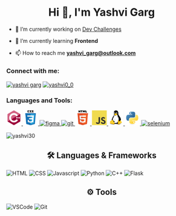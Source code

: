 <!--
**Yashvi30/Yashvi30** is a ✨ _special_ ✨ repository because its `README.md` (this file) appears on your GitHub profile.


-->
<h1 align="center">Hi 👋, I'm Yashvi Garg</h1>
<!-- <h3 align="center">A passionate frontend developer from India</h3> -->

- 🔭 I’m currently working on [Dev Challenges](https://github.com/Yashvi30/devchallenges)

- 🌱 I’m currently learning **Frontend**

- 📫 How to reach me **yashvi_garg@outlook.com**

<h3 align="left">Connect with me:</h3>
<p align="left">
<a href="https://linkedin.com/in/yashvi garg" target="blank"><img align="center" src="https://raw.githubusercontent.com/rahuldkjain/github-profile-readme-generator/master/src/images/icons/Social/linked-in-alt.svg" alt="yashvi garg" height="30" width="40" /></a>
<a href="https://www.leetcode.com/yashvi0_0" target="blank"><img align="center" src="https://raw.githubusercontent.com/rahuldkjain/github-profile-readme-generator/master/src/images/icons/Social/leet-code.svg" alt="yashvi0_0" height="30" width="40" /></a>
</p>

<h3 align="left">Languages and Tools:</h3>
<p align="left"> <a href="https://www.w3schools.com/cpp/" target="_blank"> <img src="https://raw.githubusercontent.com/devicons/devicon/master/icons/cplusplus/cplusplus-original.svg" alt="cplusplus" width="40" height="40"/> </a> <a href="https://www.w3schools.com/css/" target="_blank"> <img src="https://raw.githubusercontent.com/devicons/devicon/master/icons/css3/css3-original-wordmark.svg" alt="css3" width="40" height="40"/> </a> <a href="https://www.figma.com/" target="_blank"> <img src="https://www.vectorlogo.zone/logos/figma/figma-icon.svg" alt="figma" width="40" height="40"/> </a> <a href="https://git-scm.com/" target="_blank"> <img src="https://www.vectorlogo.zone/logos/git-scm/git-scm-icon.svg" alt="git" width="40" height="40"/> </a> <a href="https://www.w3.org/html/" target="_blank"> <img src="https://raw.githubusercontent.com/devicons/devicon/master/icons/html5/html5-original-wordmark.svg" alt="html5" width="40" height="40"/> </a> <a href="https://developer.mozilla.org/en-US/docs/Web/JavaScript" target="_blank"> <img src="https://raw.githubusercontent.com/devicons/devicon/master/icons/javascript/javascript-original.svg" alt="javascript" width="40" height="40"/> </a> <a href="https://www.linux.org/" target="_blank"> <img src="https://raw.githubusercontent.com/devicons/devicon/master/icons/linux/linux-original.svg" alt="linux" width="40" height="40"/> </a> <a href="https://www.python.org" target="_blank"> <img src="https://raw.githubusercontent.com/devicons/devicon/master/icons/python/python-original.svg" alt="python" width="40" height="40"/> </a> <a href="https://www.selenium.dev" target="_blank"> <img src="https://raw.githubusercontent.com/detain/svg-logos/780f25886640cef088af994181646db2f6b1a3f8/svg/selenium-logo.svg" alt="selenium" width="40" height="40"/> </a> </p>

<p><img align="center" src="https://github-readme-stats.vercel.app/api/top-langs?username=yashvi30&show_icons=true&locale=en&layout=compact" alt="yashvi30" /></p>
<h2 align="center">🛠️ Languages & Frameworks</h2>

![HTML](https://img.shields.io/badge/html%20-%23E34F26.svg?&style=for-the-badge&logo=html5&logoColor=white)
![CSS](https://img.shields.io/badge/css%20-%231572B6.svg?&style=for-the-badge&logo=css3&logoColor=white)
![Javascript](https://img.shields.io/badge/-Javascript-ffb400?style=for-the-badge&logo=javascript&logoColor=ffff3f)
![Python](https://img.shields.io/badge/python%20-%231572B6.svg?&style=for-the-badge&logo=python&logoColor=white)
![C++](https://img.shields.io/badge/c++%20-%2300599C.svg?&style=for-the-badge&logo=c%2B%2B&ogoColor=white)
![Flask](https://img.shields.io/badge/flask%20-%23000.svg?&style=for-the-badge&logo=flask&logoColor=white)

<h2 align="center">⚙️ Tools</h2>

![VSCode](https://img.shields.io/badge/-vscode-00a8e8?style=for-the-badge&logo=visual-studio-code)
![Git](https://img.shields.io/badge/git%20-%23F05033.svg?&style=for-the-badge&logo=git&logoColor=white)

